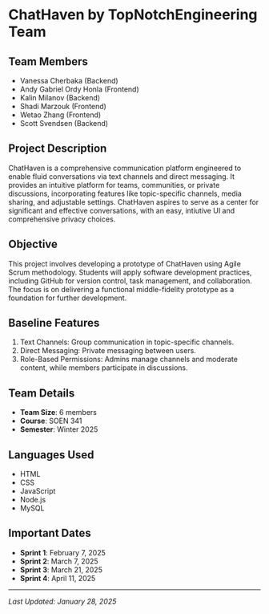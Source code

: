 # ChatHaven by TopNotchEngineering Team

## Team Members
- Vanessa Cherbaka (Backend)
- Andy Gabriel Ordy Honla (Frontend)
- Kalin Milanov (Backend)
- Shadi Marzouk (Frontend)
- Wetao Zhang (Frontend)
- Scott Svendsen (Backend)

## Project Description
ChatHaven is a comprehensive communication platform engineered to enable fluid conversations via text channels and direct messaging. It provides an intuitive platform for teams, communities, or private discussions, incorporating features like topic-specific channels, media sharing, and adjustable settings. ChatHaven aspires to serve as a center for significant and effective conversations, with an easy, intiutive UI and comprehensive privacy choices.

## Objective
This project involves developing a prototype of ChatHaven using Agile Scrum methodology. Students will apply software development practices, including GitHub for version control, task management, and collaboration. The focus is on delivering a functional middle-fidelity prototype as a foundation for further development.

## Baseline Features
1. Text Channels: Group communication in topic-specific channels.
2. Direct Messaging: Private messaging between users.
3. Role-Based Permissions: Admins manage channels and moderate content, while members participate in discussions.

## Team Details
- **Team Size**: 6 members
- **Course**: SOEN 341
- **Semester**: Winter 2025

## Languages Used
- HTML
- CSS
- JavaScript
- Node.js
- MySQL

## Important Dates
- **Sprint 1**: February 7, 2025
- **Sprint 2**: March 7, 2025
- **Sprint 3**: March 21, 2025
- **Sprint 4**: April 11, 2025

---
*Last Updated: January 28, 2025*
